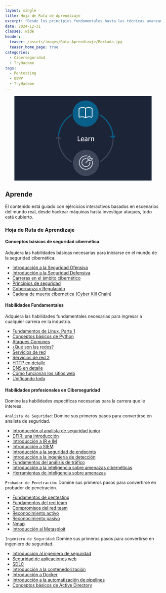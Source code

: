```yaml
---
layout: single
title: Hoja de Ruta de Aprendizaje
excerpt: "Desde los principios fundamentales hasta las técnicas avanzadas, esta hoja de ruta proporciona pasos claros y recursos esenciales para ayudarle a desarrollar un conjunto sólido de habilidades."
date: 2024-12-31
classes: wide
header:
  teaser: /assets/images/Ruta-Aprendizaje/Portada.jpg
  teaser_home_page: true
categories:
  - Ciberseguridad
  - TryHackme
tags:
  - Pentesting
  - OSWP
  - TryHackme
---
```


<p align="center">
<img src="/assets/images/Ruta-Aprendizaje/Aprende.png">
</p>

## Aprende

El contenido está guiado con ejércicios interactivos basados en escenarios del mundo real, desde hackear máquinas hasta investigar ataques, todo está cubierto.

### Hoja de Ruta de Aprendizaje
#### Conceptos básicos de seguridad cibernética
Adquiera las habilidades básicas necesarias para iniciarse en el mundo de la seguridad cibernética.

- [Introducción a la Seguridad Ofensiva]()
- [Introducción a la Seguridad Defensiva]()
- [Carreras en el ámbito cibernético]()
- [Principios de seguridad]()
- [Gobernanza y Regulación]()
- [Cadena de muerte cibernética (Cyber Kill Chain)]()

#### Habilidades Fundamentales
Adquiera las habilidades fundamentales necesarias para ingresar a cualquier carrera en la industria.

- [Fundamentos de Linux, Parte 1]()
- [Conceptos básicos de Python]()
- [Ataques Comunes]()
- [¿Qué son las redes?]()
- [Servicios de red]()
- [Servicios de red 2]()
- [HTTP en detalle]()
- [DNS en detalle]()
- [Cómo funcionan los sitios web]()
- [Unificando todo]()

#### Habilidades profesionales en Ciberseguridad
Domine las habilidades específicas necesarias para la carrera que le interesa.

`Analista de Seguridad`: Domine sus primeros pasos para convertirse en analista de seguridad.

- [Introducción al analista de seguridad junior]()
- [DFIR: una introducción]()
- [Introducción a IR e IM]()
- [Introducción a SIEM]()
- [Introducción a la seguridad de endpoints]()
- [Introducción a la ingeniería de detección]()
- [Fundamentos del análisis de tráfico]()
- [Introducción a la inteligencia sobre amenazas cibernéticas]()
- [Herramientas de inteligencia sobre amenazas]()

`Probador de Penetración`: Domine sus primeros pasos para convertirse en probador de penetración.

- [Fundamentos de pentesting]()
- [Fundamentos del red team]()
- [Compromisos del red team]()
- [Reconocimiento activo]()
- [Reconocimiento pasivo]()
- [Nmap]()
- [Introducción al Metasploit]()

`Ingeniero de Seguridad`: Domine sus primeros pasos para convertirse en ingeniero de seguridad.

- [Introducción al ingeniero de seguridad]()
- [Seguridad de aplicaciones web]()
- [SDLC]()
- [Introducción a la contenedorización]()
- [Introducción a Docker]()
- [Introducción a la automatización de pipelines]()
- [Conceptos básicos de Active Directory]()
